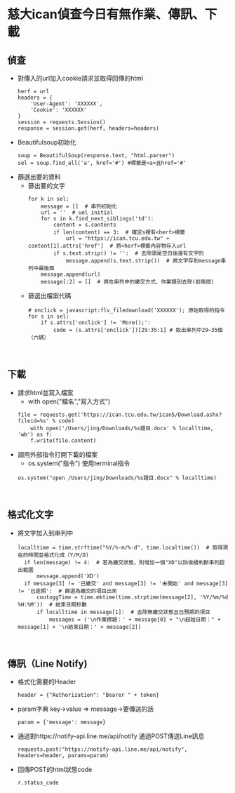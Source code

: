 <h1>慈大ican偵查今日有無作業、傳訊、下載</h1>
<h2>偵查</h2>

* 對傳入的url加入cookie請求並取得回傳的html
    ```
    herf = url
    headers = {
        'User-Agent': 'XXXXXX',
        'Cookie': 'XXXXXX'
    }
    session = requests.Session()
    response = session.get(herf, headers=headers)
* Beautifulsoup初始化
    ```
    soup = BeautifulSoup(response.text, "html.parser")
    sel = soup.find_all('a', href='#') #標籤是<a>且href='#'
* 篩選出要的資料
  * 篩出要的文字
    ```
    for k in sel:
        message = []  # 串列初始化
        url = ''  # uel initial
        for s in k.find_next_siblings('td'):
            content = s.contents
            if len(content) == 3:  # 確定s裡有<herf>標籤
                url = "https://ican.tcu.edu.tw" + content[1].attrs['href']  # 將<herf>標籤內容物存入url
            if s.text.strip() != '':  # 去除頭尾空白後還有文字的
                message.append(s.text.strip())  # 將文字存到message串列中最後面
        message.append(url)
        message[:2] = []  # 將在串列中的繳交方式、作業類別去除(前兩個)
    ```
  * 篩選出檔案代碼 
    ```
    # onclick = javascript:flv_filedownload('XXXXXX'); 原始取得的指令
    for s in sel:
        if s.attrs['onclick'] != 'More();':  
            code = (s.attrs['onclick'])[29:35:1] # 取出串列中29~35個（六碼）
    
<br><h2>下載</h2>

* 請求html並寫入檔案
  * with open("檔名","寫入方式")
  ```
  file = requests.get('https://ican.tcu.edu.tw/ican5/Download.ashx?fileid=%s' % code)
      with open('/Users/jing/Downloads/%s題目.docx' % localltime, 'wb') as f:  
      f.write(file.content)
* 調用外部指令打開下載的檔案
  * os.system("指令") 使用terminal指令<br>
  ```
  os.system("open /Users/jing/Downloads/%s題目.docx" % localltime)
  ```
<br><h2>格式化文字</h2>
* 將文字加入到串列中
  ```
  localltime = time.strftime("%Y/%-m/%-d", time.localtime())  # 取得現在的時間並格式化成（Y/M/D)
    if len(message) != 4:  # 若為繳交狀態，則增加一個"XD"以防後續判斷串列超出範圍
        message.append('XD')
    if message[3] != '已繳交' and message[3] != '未開始' and message[3] != '已逾期':  # 篩選為繳交的項目出來
        coutoggTime = time.mktime(time.strptime(message[2], '%Y/%m/%d %H:%M'))  # 結束日期秒數
        if localltime in message[1]:  # 去除無繳交狀態且已預期的項目
            messages = ('\n作業標題：' + message[0] + "\n起始日期：" + message[1] + '\n結束日期：' + message[2])
  ```
<br><h2>傳訊（Line Notify)</h2>
* 格式化需要的Header<br>
    ```
    header = {"Authorization": "Bearer " + token}
* param字典 key->value => message->要傳送的話<br>
    ```
    param = {'message': message}
* 通過對https://notify-api.line.me/api/notify 通過POST傳送Line訊息<br>
    ```
    requests.post("https://notify-api.line.me/api/notify", headers=header, params=param)
* 回傳POST的html狀態code<br>
    ```
    r.status_code